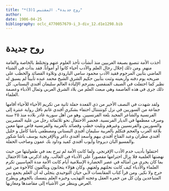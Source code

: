 ```yaml
---
title: "*روح جديدة*. المقتبس 1(3)"
author: 
date: 1906-04-25
bibliography: oclc_4770057679-i_3-div_12.d1e1298.bib
---
```




#  روح جديدة 


 أخذت الأمة تنصبغ بصبغة الغربيين منذ أنشأت تأخذ العلوم عنهم وتختلط بالخاصة والعامة منهم. ومن ذلك إجلال رجال العلم والأدب أحياء كانوا أو أمواتاً. فقد بدأت في الشتاء الماضي بتأبين المرحوم فقيد الأدب محمود سامي البارودي وتلاوة القصائد والخطب على ضريحه يوم دفنه وأربعينه وثنت بتأبين حكيم الشرق  الشيخ  محمد  عبده  تأبيناً لم يسبق له نظير كما احتفلت في الصيف المنقضي بمترجم الإلياذة العالم سليمان أفندي البستاني. كل ذلك جرى في هذه العاصمة وهي مبعث العلم من بلاد الشرق العربي وثمال الأدباء وعصمة العلماء. 

 ولقد شهدت في النصف الأخير من ذي القعدة حفلة ثانية من تكريم الأحياء للأحياء أقامها جماعة من السوريين في نزل كونتننتال احتفاء بشكري أفندي غانم ناقل رواية عنترة إلى الفرنسية والشاعر المجيد بلغة الفرنسيين. وهو من أهل سورية غادر بلاده منذ  ٢٥  سنة وصرف معظمها في الديار الفرنسية. فحضر الاحتفال نحو  ثلاثمائة  رجل من علية المصريين والسوريين والفرنسيين وغيرهم وتليت خطب وقصائد بالعربية والفرنسية فاض منها معين بلاغة   العرب والعجم فتكلم بالعربية سليمان أفندي البستاني ومصطفى باشا كامل و  خليل  أفندي  مطران  وعبد الفتاح أفندي بيهم وأسعد أفندي داغر وبالإفرنجية يوسف باشا شكور والمسيو البان ديروجا وأيوب أفندي كميد وداود بك عمون وصاحب الحفلة. 

 احتفلوا بأديب خدم الأدب الإفرنجي. ولما كانت الأمة لم تبرح بعد في طفوليتها من حيث نهضتها العلمية فلا يزال احترامها مقصوراً على الأدباء في الغالب. وقد اذكرني هذا الاحتفال بما كان يجري من أمثاله في عصر الحضارة الإسلامية أيام كانت الأمة مدة العباسيين تكرم العلماء والأدباء كيف كانت نحلتهم ولغتهم. وكان هؤلاء يتحابون ويتآلفون كالأخوة من غير حرج ولا نكير. ومن قرأ كتاب المقابسات لأبي حيان التوحيدي يتجلى له أن العلم يجمع بين المتباعدين وإن كل من خمره العقل وعجنه التهذيب وخبزه العلم يتمسك بالجوهر ويطرح العرض وينظر من الأشياء إلى مقاصدها ومغازيها. 
